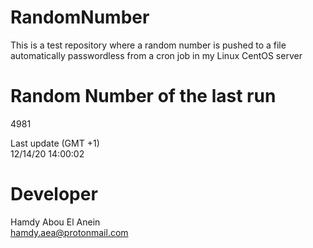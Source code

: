# RandomNumber    
This is a test repository where a random number is pushed to a file automatically passwordless from a cron job in my Linux CentOS server    
# Random Number of the last run   
4981
      
Last update (GMT +1)    
12/14/20 14:00:02
# Developer    
Hamdy Abou El Anein   
hamdy.aea@protonmail.com
